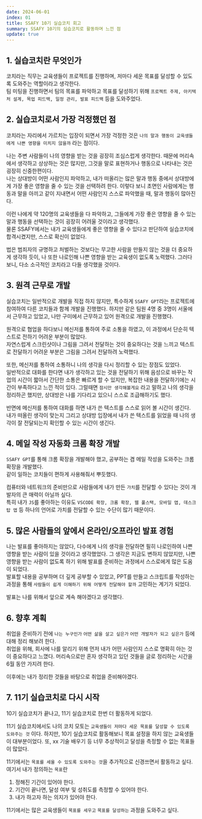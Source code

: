 ```yaml
---
date: 2024-06-01
index: 01
title: SSAFY 10기 실습코치 회고
summary: SSAFY 10기의 실습코치로 활동하며 느낀 점
update: true
---
```


## 1. 실습코치란 무엇인가
코치라는 직무는 교육생들이 프로젝트를 진행하며, 저마다 세운 목표를 달성할 수 있도록 도와주는 역할이라고 생각한다.  
팀 미팅을 진행하면서 팀의 목표를 파악하고 목표를 달성하기 위해 `프로젝트 주제, 아키텍처 설계, 목업 피드백, 일정 관리, 발표 피드백` 등을 도와주었다.  

## 2. 실습코치로서 가장 걱정했던 점
코치라는 자리에서 가르치는 입장이 되면서 가장 걱정한 것은 `나의 말과 행동이 교육생들에게 나쁜 영향을 미치지 않을까` 라는 점이다.  

나는 주변 사람들이 나의 영향을 받는 것을 굉장히 조심스럽게 생각한다. 때문에 머리속에서 생각하고 상상하는 것은 많지만, 그것을 말로 표현하거나 행동으로 나타내는 것은 굉장히 신중한편이다.  
나는 상대방이 어떤 사람인지 파악하고, 내가 떠올리는 많은 말과 행동 중에서 상대방에게 가장 좋은 영향을 줄 수 있는 것을 선택하려 한다. 이렇다 보니 초면인 사람에게는 행동과 말을 아끼고 같이 지내면서 어떤 사람인지 스스로 파악했을 때, 말과 행동이 많아진다.

이런 나에게 약 120명의 교육생들을 다 파악하고, 그들에게 가장 좋은 영향을 줄 수 있는 말과 행동을 선택하는 것이 굉장히 어려울 것이라고 생각했다.  
물론 SSAFY에서는 내가 교육생들에게 좋은 영향을 줄 수 있다고 판단하여 실습코치에 합격시켰지만, 스스로 확신이 없었다.

법은 범죄자의 규명하고 처벌하는 것보다는 무고한 사람을 만들지 않는 것을 더 중요하게 생각하 듯이, 나 또한 나로인해 나쁜 영향을 받는 교육생이 없도록 노력했다. 그러다보니, 다소 소극적인 코치라고 다들 생각했을 것이다.

## 3. 원격 근무로 개발
실습코치는 일반적으로 개발을 직접 하지 않지만, 특수하게 `SSAFY GPT`라는 프로젝트에 참여하여 다른 코치들과 함께 개발을 진행했다. 하지만 같은 팀원 4명 중 3명이 서울에서 근무하고 있었고, 나만 구미에서 근무하고 있어 원격으로 개발을 진행했다.  

원격으로 협업을 하다보니 메신저를 통하여 주로 소통을 하였고, 이 과정에서 단순히 텍스트로 전하기 어려운 부분이 많았다.  
자연스럽게 스크린샷이나 그림을 그려서 전달하는 것이 중요하다는 것을 느끼고 텍스트로 전달하기 어려운 부분은 그림을 그려서 전달하려 노력했다.  

또한, 메신저를 통하여 소통하니 나의 생각을 다시 정리할 수 있는 장점도 있었다.  
일반적으로 대화를 한다면 내가 생각하고 있는 것을 전달하기 위해 음성으로 바꾸는 작업의 시간이 짧아서 간단한 소통은 빠르게 할 수 있지만, 복잡한 내용을 전달하기에는 시간이 부족하다고 느낀 적이 있다. 그럴때면 `잠시만 생각해볼게요` 라고 말하고 나의 생각을 정리하곤 했지만, 상대방은 나를 기다리고 있으니 스스로 조급해하기도 했다.

반면에 메신저를 통하여 대화를 하면 내가 쓴 텍스트를 스스로 읽어 볼 시간이 생긴다.  
내가 떠올린 생각이 맞는지 그리고 상대방 입장에서 내가 쓴 텍스트를 읽었을 때 나의 생각이 잘 전달되는지 확인할 수 있는 시간이 생긴다.

## 4. 메일 작성 자동화 크롬 확장 개발
`SSAFY GPT`를 통해 크롬 확장을 개발해야 했고, 공부하는 겸 메일 작성을 도와주는 크롬 확장을 개발했다.  
같이 일하는 코치들이 편하게 사용해줘서 뿌듯했다.  

컴퓨터와 네트워크의 준비만으로 사람들에게 내가 만든 `가치`를 전달할 수 있다는 것이 개발자의 큰 매력이 아닐까 싶다.  
특히 내가 `JS`를 좋아하는 이유도 `VSCODE 확장, 크롬 확장, 웹 풀스택, 모바일 앱, 데스크탑 앱` 등 하나의 언어로 가치를 전달할 수 있는 수단이 많기 때문이다.

## 5. 많은 사람들의 앞에서 온라인/오프라인 발표 경험
나는 발표를 좋아하지는 않았다, 다수에게 나의 생각을 전달하면 필히 나로인하여 나쁜 영향을 받는 사람이 있을 것이라고 생각했었다. 그 생각은 지금도 변하지 않았지만, 나쁜 영향을 받는 사람이 없도록 하기 위해 발표를 준비하는 과정에서 스스로에게 많은 도움이 되었다.  
발표할 내용을 공부하며 더 깊게 공부할 수 있었고, PPT를 만들고 스크립트를 작성하는 과정을 통해 `사람들이 쉽게 이해하기 위해 어떻게 전달해야 할까` 고민하는 계기가 되었다.

발표는 나를 위해서 앞으로 계속 해야겠다고 생각했다.

## 6. 향후 계획
취업을 준비하기 전에 `나는 누구인가` `어떤 삶을 살고 싶은가` `어떤 개발자가 되고 싶은가` 등에 대해 정리 해보려 한다.  
취업을 위해, 회사에 나를 알리기 위해 먼저 내가 어떤 사람인지 스스로 명확히 아는 것이 중요하다고 느꼈다. 머리속으로만 혼자 생각하고 있던 것들을 글로 정리하는 시간을 6월 동안 가지려 한다.  

이후에는 내가 정리한 것들을 바탕으로 취업을 준비해야겠다.

## 7. 11기 실습코치로 다시 시작
10기 실습코치가 끝나고, 11기 실습코치로 한번 더 활동하게 되었다.  

11기 실습코치에서도 나의 코치 모토는 `교육생들이 저마다 세운 목표를 달성할 수 있도록 도와주는 것` 이다.
하지만, 10기 실습코치로 활동해보니 목표 설정을 하지 않는 교육생들이 대부분이었다. 또, xx 기술 배우기 등 너무 추상적이고 달성을 측정할 수 없는 목표들이 많았다.  

11기에서는 `목표를 세울 수 있도록 도와주는 것`을 추가적으로 신경쓰면서 활동하고 싶다.  
여기서 내가 정의하는 `목표`란 
1. 정해진 기간이 있어야 한다.
2. 기간이 끝나면, 달성 여부 및 성취도를 측정할 수 있어야 한다.
3. 내가 하고자 하는 의지가 있어야 한다.

11기에서는 많은 교육생들이 `목표를 세우고` `목표를 달성하는` 과정을 도와주고 싶다.
